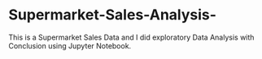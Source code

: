 # Supermarket-Sales-Analysis-
This is a Supermarket Sales Data and I did exploratory Data Analysis with Conclusion using Jupyter Notebook.
